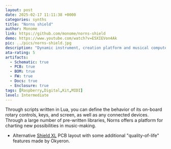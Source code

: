 ```yaml
---
layout: post
date: 2025-02-17 11:11:38 +0000
categories: synths
title: "Norns shield"
author: Monome
link: https://github.com/monome/norns-shield
demo: https://www.youtube.com/watch?v=E5XIEVon4Ak
pic: ../pics/norns-shield.jpg
description: "Dynamic instrument, creation platform and musical computer "
ata-rating: 5
artifacts:
  - Schematic: true
  - PCB: true
  - BOM: true
  - FW: true
  - Docs: true
  - Enclosure: true
tags: [Raspberry,Digital,Kit,MIDI]
level: Intermediate
---
```


Through scripts written in Lua, you can define the behavior of its on-board rotary controls, keys, and screen, as well as any connected devices. Through a large number of pre-written libraries, Norns offers a platform for charting new possibilities in music-making.

- Alternative [Shield XL](https://github.com/okyeron/shieldXL) PCB layout with some additional "quality-of-life" features made by Okyeron.